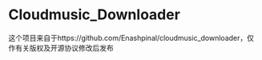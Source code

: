 # Cloudmusic_Downloader
这个项目来自于https://github.com/Enashpinal/cloudmusic_downloader，仅作有关版权及开源协议修改后发布
